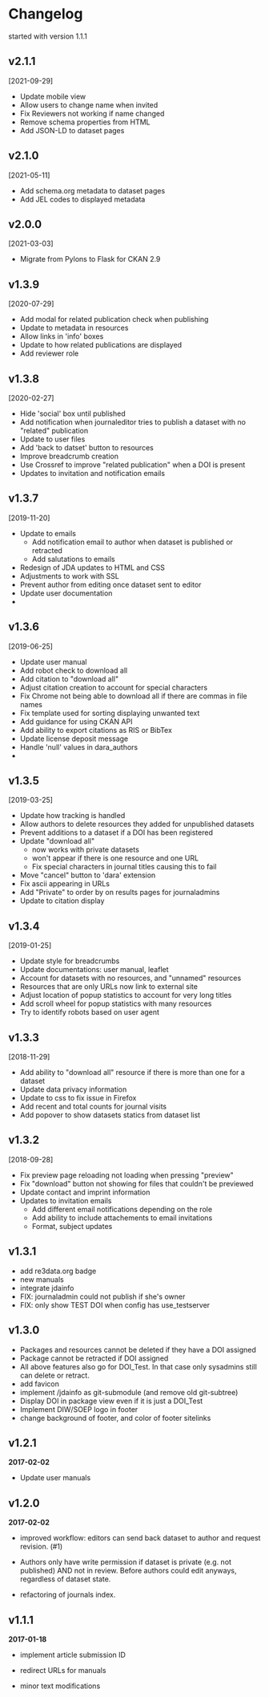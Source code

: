 Changelog
=========

started with version 1.1.1

v2.1.1
------
[2021-09-29]
-   Update mobile view
-   Allow users to change name when invited
-   Fix Reviewers not working if name changed
-   Remove schema properties from HTML
-   Add JSON-LD to dataset pages

v2.1.0
------
[2021-05-11]
-   Add schema.org metadata to dataset pages
-   Add JEL codes to displayed metadata

v2.0.0
------
[2021-03-03]
-   Migrate from Pylons to Flask for CKAN 2.9


v1.3.9
------
[2020-07-29]
-   Add modal for related publication check when publishing
-   Update to metadata in resources
-   Allow links in 'info' boxes
-   Update to how related publications are displayed
-   Add reviewer role

v1.3.8
------
[2020-02-27]
-   Hide 'social' box until published
-   Add notification when journaleditor tries to publish a dataset with no "related" publication
-   Update to user files
-   Add 'back to datset' button to resources
-   Improve breadcrumb creation
-   Use Crossref to improve "related publication" when a DOI is present
-   Updates to invitation and notification emails

v1.3.7
------
[2019-11-20]
-   Update to emails
    -   Add notification email to author when dataset is published or retracted
    -   Add salutations to emails
-   Redesign of JDA updates to HTML and CSS
-   Adjustments to work with SSL
-   Prevent author from editing once dataset sent to editor
-   Update user documentation
-   

v1.3.6
------
[2019-06-25]
-   Update user manual
-   Add robot check to download all
-   Add citation to "download all"
-   Adjust citation creation to account for special characters
-   Fix Chrome not being able to download all if there are commas in file names
-   Fix template used for sorting displaying unwanted text
-   Add guidance for using CKAN API
-   Add ability to export citations as RIS or BibTex
-   Update license deposit message
-   Handle 'null' values in dara_authors
-   


v1.3.5
------
[2019-03-25]
-   Update how tracking is handled
-   Allow authors to delete resources they added for unpublished datasets
-   Prevent additions to a dataset if a DOI has been registered
-   Update "download all"
    -   now works with private datasets
    -   won't appear if there is one resource and one URL
    -   Fix special characters in journal titles causing this to fail
-   Move "cancel" button to 'dara' extension
-   Fix ascii appearing in URLs
-   Add "Private" to order by on results pages for journaladmins
-   Update to citation display


v1.3.4
------
[2019-01-25]
-   Update style for breadcrumbs
-   Update documentations: user manual, leaflet
-   Account for datasets with no resources, and "unnamed" resources
-   Resources that are only URLs now link to external site
-   Adjust location of popup statistics to account for very long titles
-   Add scroll wheel for popup statistics with many resources
-   Try to identify robots based on user agent

v1.3.3
------
[2018-11-29]
-   Add ability to "download all" resource if there is more than one for a dataset
-   Update data privacy information
-   Update to css to fix issue in Firefox
-   Add recent and total counts for journal visits
-   Add popover to show datasets statics from dataset list


v1.3.2
------
[2018-09-28]
-   Fix preview page reloading not loading when pressing "preview"
-   Fix "download" button not showing for files that couldn't be previewed
-   Update contact and imprint information
-   Updates to invitation emails
    -   Add different email notifications depending on the role
    -   Add ability to include attachements to email invitations
    -   Format, subject updates


v1.3.1
------

-   add re3data.org badge
-   new manuals
-   integrate jdainfo
-   FIX: journaladmin could not publish if she's owner
-   FIX: only show TEST DOI when config has use_testserver


v1.3.0
------

-   Packages and resources cannot be deleted if they have a DOI assigned
-   Package cannot be retracted if DOI assigned
-   All above features also go for DOI_Test. In that case only sysadmins still can
    delete or retract.
-   add favicon
-   implement /jdainfo as git-submodule (and remove old git-subtree)
-   Display DOI in package view even if it is just a DOI_Test
-   Implement DIW/SOEP logo in footer
-   change background of footer, and color of footer sitelinks



v1.2.1
------
**2017-02-02**

-   Update user manuals


v1.2.0
------
**2017-02-02**

-   improved workflow: editors can send back dataset to author and request
    revision. (#1)

-   Authors only have write permission if dataset is private (e.g. not
    published) AND not in review. Before authors could edit anyways, regardless
    of dataset state.

-   refactoring of journals index.


v1.1.1
------
**2017-01-18**

-   implement article submission ID

-   redirect URLs for manuals

-   minor text modifications
